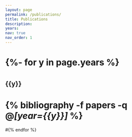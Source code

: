 ```yaml
---
layout: page
permalink: /publications/
title: Publications
description: 
years: 
nav: true
nav_order: 1
---
```

# <!-- _pages/publications.md -->
# <div class="publications">

# {%- for y in page.years %}
# <h2 class="year">{{y}}</h2>
#  {% bibliography -f papers -q @*[year={{y}}]* %}
#{% endfor %}

# </div>

